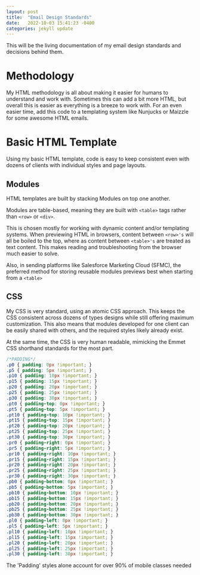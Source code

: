 ```yaml
---
layout: post
title:  "Email Design Standards"
date:   2022-10-03 15:41:23 -0400
categories: jekyll update
---
```


This will be the living documentation of my email design standards and decisions behind them.

# Methodology
My HTML methodology is all about making it easier for humans to understand and work with. Sometimes this can add a bit more HTML, but overall this is easier as everything is a breeze to work with. For an even easier time, add this code to a templating system like Nunjucks or Maizzle for some awesome HTML emails.

# Basic HTML Template

Using my basic HTML template, code is easy to keep consistent even with dozens of clients with individual styles and page layouts.

## Modules

HTML templates are built by stacking Modules on top one another. 

Modules are table-based, meaning they are built with `<table>` tags rather than `<row>` or `<div>`. 

This is chosen mostly for working with dynamic content and/or templating systems. When previewing HTML in browsers, content between `<row>'s` will all be boiled to the top, where as content between `<table>'s` are treated as text content. This makes reading and troubleshooting from the browser much easier to solve.

Also, in sending platforms like Salesforce Marketing Cloud (SFMC), the preferred method for storing reusable modules previews best when starting from a `<table>`

## CSS

My CSS is very standard, using an atomic CSS approach. This keeps the CSS consistent across dozens of types designs while still offering maximum customization. This also means that modules developed for one client can be easily shared with others, and the required styles likely already exist.

At the same time, the CSS is very human readable, mimicking the Emmet CSS shorthand standards for the most part.

```css
/*PADDING*/
.p0 { padding: 0px !important; }
.p5 { padding: 5px !important; }
.p10 { padding: 10px !important; }
.p15 { padding: 15px !important; }
.p20 { padding: 20px !important; }
.p25 { padding: 25px !important; }
.p30 { padding: 30px !important; }
.pt0 { padding-top: 0px !important; }
.pt5 { padding-top: 5px !important; }
.pt10 { padding-top: 10px !important; }
.pt15 { padding-top: 15px !important; }
.pt20 { padding-top: 20px !important; }
.pt25 { padding-top: 25px !important; }
.pt30 { padding-top: 30px !important; }
.pr0 { padding-right: 0px !important; }
.pr5 { padding-right: 5px !important; }
.pr10 { padding-right: 10px !important; }
.pr15 { padding-right: 15px !important; }
.pr20 { padding-right: 20px !important; }
.pr25 { padding-right: 25px !important; }
.pr30 { padding-right: 30px !important; }
.pb0 { padding-bottom: 0px !important; }
.pb5 { padding-bottom: 5px !important; }
.pb10 { padding-bottom: 10px !important; }
.pb15 { padding-bottom: 15px !important; }
.pb20 { padding-bottom: 20px !important; }
.pb25 { padding-bottom: 25px !important; }
.pb30 { padding-bottom: 30px !important; }
.pl0 { padding-left: 0px !important; }
.pl5 { padding-left: 5px !important; }
.pl10 { padding-left: 10px !important; }
.pl15 { padding-left: 15px !important; }
.pl20 { padding-left: 20px !important; }
.pl25 { padding-left: 25px !important; }
.pl30 { padding-left: 30px !important; }
```

The 'Padding' styles alone account for over 90% of mobile classes needed

